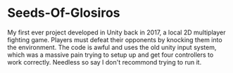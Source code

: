 # Seeds-Of-Glosiros
My first ever project developed in Unity back in 2017, a local 2D multiplayer fighting game. Players must defeat their opponents by knocking them into the environment.
The code is awful and uses the old unity input system, which was a massive pain trying to setup up and get four controllers to work correctly. 
Needless so say I don't recommond trying to run it.
